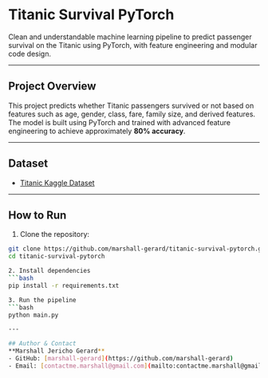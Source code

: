 # Titanic Survival PyTorch

Clean and understandable machine learning pipeline to predict passenger survival on the Titanic using PyTorch, with feature engineering and modular code design.

---

## Project Overview

This project predicts whether Titanic passengers survived or not based on features such as age, gender, class, fare, family size, and derived features. The model is built using PyTorch and trained with advanced feature engineering to achieve approximately **80% accuracy**.

---

## Dataset

- [Titanic Kaggle Dataset](https://www.kaggle.com/competitions/titanic/data)

---

## How to Run
1. Clone the repository:
```bash
git clone https://github.com/marshall-gerard/titanic-survival-pytorch.git
cd titanic-survival-pytorch

2. Install dependencies
```bash
pip install -r requirements.txt

3. Run the pipeline
```bash
python main.py

---

## Author & Contact
**Marshall Jericho Gerard**  
- GitHub: [marshall-gerard](https://github.com/marshall-gerard)  
- Email: [contactme.marshall@gmail.com](mailto:contactme.marshall@gmail.com)
